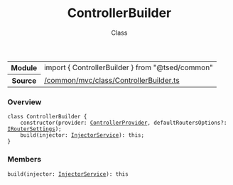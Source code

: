 
<header class="symbol-info-header"><h1 id="controllerbuilder">ControllerBuilder</h1><label class="symbol-info-type-label class">Class</label></header>
<!-- summary -->
<section class="symbol-info"><table class="is-full-width"><tbody><tr><th>Module</th><td><div class="lang-typescript"><span class="token keyword">import</span> { ControllerBuilder }&nbsp;<span class="token keyword">from</span>&nbsp;<span class="token string">"@tsed/common"</span></div></td></tr><tr><th>Source</th><td><a href="https://github.com/Romakita/ts-express-decorators/blob/v4.27.2/src//common/mvc/class/ControllerBuilder.ts#L0-L0">/common/mvc/class/ControllerBuilder.ts</a></td></tr></tbody></table></section>
<!-- overview -->


### Overview


<pre><code class="typescript-lang "><span class="token keyword">class</span> ControllerBuilder <span class="token punctuation">{</span>
    <span class="token keyword">constructor</span><span class="token punctuation">(</span>provider<span class="token punctuation">:</span> <a href="#api/common/mvc/controllerprovider"><span class="token">ControllerProvider</span></a><span class="token punctuation">,</span> defaultRoutersOptions?<span class="token punctuation">:</span> <a href="#api/common/config/iroutersettings"><span class="token">IRouterSettings</span></a><span class="token punctuation">)</span><span class="token punctuation">;</span>
    <span class="token function">build</span><span class="token punctuation">(</span>injector<span class="token punctuation">:</span> <a href="#api/common/di/injectorservice"><span class="token">InjectorService</span></a><span class="token punctuation">)</span><span class="token punctuation">:</span> this<span class="token punctuation">;</span>
<span class="token punctuation">}</span></code></pre>


<!-- Parameters -->

<!-- Description -->

<!-- Members -->







### Members



<div class="method-overview">
<pre><code class="typescript-lang "><span class="token function">build</span><span class="token punctuation">(</span>injector<span class="token punctuation">:</span> <a href="#api/common/di/injectorservice"><span class="token">InjectorService</span></a><span class="token punctuation">)</span><span class="token punctuation">:</span> this</code></pre>
</div>








